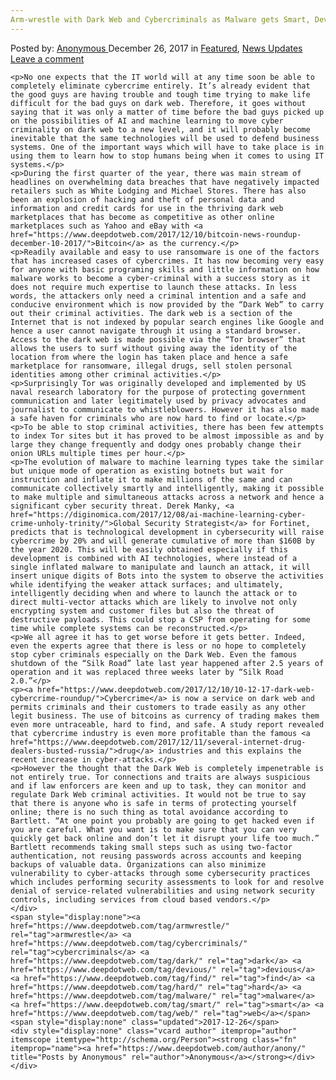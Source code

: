 ```yaml
---
Arm-wrestle with Dark Web and Cybercriminals as Malware gets Smart, Devious and Hard to Find
---
```

<article class="post-listing post-24097 post type-post status-publish format-standard has-post-thumbnail hentry  tag-armwrestle tag-cybercriminals tag-dark tag-devious tag-find tag-hard tag-malware tag-smart tag-web">
    <div class="post-inner">
        <span>Posted by: <a href="https://www.deepdotweb.com/author/anony/" title="">Anonymous </a></span>
    <span>December 26, 2017</span>
    <span>in <a href="https://www.deepdotweb.com/category/deepdot-news/" rel="category tag">Featured</a>, <a href="https://www.deepdotweb.com/category/news-updates/" rel="category tag">News Updates</a></span>
    <span><a href="https://www.deepdotweb.com/2017/12/26/arm-wrestle-dark-web-cybercriminals-malware-gets-smart-devious-hard-find/#respond">Leave a comment</a></span>
    </p>
    <div class="clear"></div>
    
    <p>No one expects that the IT world will at any time soon be able to completely eliminate cybercrime entirely. It’s already evident that the good guys are having trouble and tough time trying to make life difficult for the bad guys on dark web. Therefore, it goes without saying that it was only a matter of time before the bad guys picked up on the possibilities of AI and machine learning to move cyber criminality on dark web to a new level, and it will probably become inevitable that the same technologies will be used to defend business systems. One of the important ways which will have to take place is in using them to learn how to stop humans being when it comes to using IT systems.</p>
    <p>During the first quarter of the year, there was main stream of headlines on overwhelming data breaches that have negatively impacted retailers such as White Lodging and Michael Stores. There has also been an explosion of hacking and theft of personal data and information and credit cards for use in the thriving dark web marketplaces that has become as competitive as other online marketplaces such as Yahoo and eBay with <a href="https://www.deepdotweb.com/2017/12/10/bitcoin-news-roundup-december-10-2017/">Bitcoin</a> as the currency.</p>
    <p>Readily available and easy to use ransomware is one of the factors that has increased cases of cybercrimes. It has now becoming very easy for anyone with basic programing skills and little information on how malware works to become a cyber-criminal with a success story as it does not require much expertise to launch these attacks. In less words, the attackers only need a criminal intention and a safe and conducive environment which is now provided by the “Dark Web” to carry out their criminal activities. The dark web is a section of the Internet that is not indexed by popular search engines like Google and hence a user cannot navigate through it using a standard browser. Access to the dark web is made possible via the “Tor browser” that allows the users to surf without giving away the identity of the location from where the login has taken place and hence a safe marketplace for ransomware, illegal drugs, sell stolen personal identities among other criminal activities.</p>
    <p>Surprisingly Tor was originally developed and implemented by US naval research laboratory for the purpose of protecting government communication and later legitimately used by privacy advocates and journalist to communicate to whistleblowers. However it has also made a safe haven for criminals who are now hard to find or locate.</p>
    <p>To be able to stop criminal activities, there has been few attempts to index Tor sites but it has proved to be almost impossible as and by large they change frequently and dodgy ones probably change their onion URLs multiple times per hour.</p>
    <p>The evolution of malware to machine learning types take the similar but unique mode of operation as existing botnets but wait for instruction and inflate it to make millions of the same and can communicate collectively smartly and intelligently, making it possible to make multiple and simultaneous attacks across a network and hence a significant cyber security threat. Derek Manky, <a href="https://diginomica.com/2017/12/08/ai-machine-learning-cyber-crime-unholy-trinity/">Global Security Strategist</a> for Fortinet, predicts that is technological development in cybersecurity will raise cybercrime by 20% and will generate cumulative of more than $160B by the year 2020. This will be easily obtained especially if this development is combined with AI technologies, where instead of a single inflated malware to manipulate and launch an attack, it will insert unique digits of Bots into the system to observe the activities while identifying the weaker attack surfaces; and ultimately, intelligently deciding when and where to launch the attack or to direct multi-vector attacks which are likely to involve not only encrypting system and customer files but also the threat of destructive payloads. This could stop a CSP from operating for some time while complete systems can be reconstructed.</p>
    <p>We all agree it has to get worse before it gets better. Indeed, even the experts agree that there is less or no hope to completely stop cyber criminals especially on the Dark Web. Even the famous shutdown of the “Silk Road” late last year happened after 2.5 years of operation and it was replaced three weeks later by “Silk Road 2.0.”</p>
    <p><a href="https://www.deepdotweb.com/2017/12/10/10-12-17-dark-web-cybercrime-roundup/">Cybercrime</a> is now a service on dark web and permits criminals and their customers to trade easily as any other legit business. The use of bitcoins as currency of trading makes them even more untraceable, hard to find, and safe. A study report revealed that cybercrime industry is even more profitable than the famous <a href="https://www.deepdotweb.com/2017/12/11/several-internet-drug-dealers-busted-russia/">drug</a> industries and this explains the recent increase in cyber-attacks.</p>
    <p>However the thought that the Dark Web is completely impenetrable is not entirely true. Tor connections and traits are always suspicious and if law enforcers are keen and up to task, they can monitor and regulate Dark Web criminal activities. It would not be true to say that there is anyone who is safe in terms of protecting yourself online; there is no such thing as total avoidance according to Bartlett. “At one point you probably are going to get hacked even if you are careful. What you want is to make sure that you can very quickly get back online and don’t let it disrupt your life too much.” Bartlett recommends taking small steps such as using two-factor authentication, not reusing passwords across accounts and keeping backups of valuable data. Organizations can also minimize vulnerability to cyber-attacks through some cybersecurity practices which includes performing security assessments to look for and resolve denial of service-related vulnerabilities and using network security controls, including services from cloud based vendors.</p>
    </div>
    <span style="display:none"><a href="https://www.deepdotweb.com/tag/armwrestle/" rel="tag">armwrestle</a> <a href="https://www.deepdotweb.com/tag/cybercriminals/" rel="tag">cybercriminals</a> <a href="https://www.deepdotweb.com/tag/dark/" rel="tag">dark</a> <a href="https://www.deepdotweb.com/tag/devious/" rel="tag">devious</a> <a href="https://www.deepdotweb.com/tag/find/" rel="tag">find</a> <a href="https://www.deepdotweb.com/tag/hard/" rel="tag">hard</a> <a href="https://www.deepdotweb.com/tag/malware/" rel="tag">malware</a> <a href="https://www.deepdotweb.com/tag/smart/" rel="tag">smart</a> <a href="https://www.deepdotweb.com/tag/web/" rel="tag">web</a></span> <span style="display:none" class="updated">2017-12-26</span>
    <div style="display:none" class="vcard author" itemprop="author" itemscope itemtype="http://schema.org/Person"><strong class="fn" itemprop="name"><a href="https://www.deepdotweb.com/author/anony/" title="Posts by Anonymous" rel="author">Anonymous</a></strong></div>
    </div>
</article>

